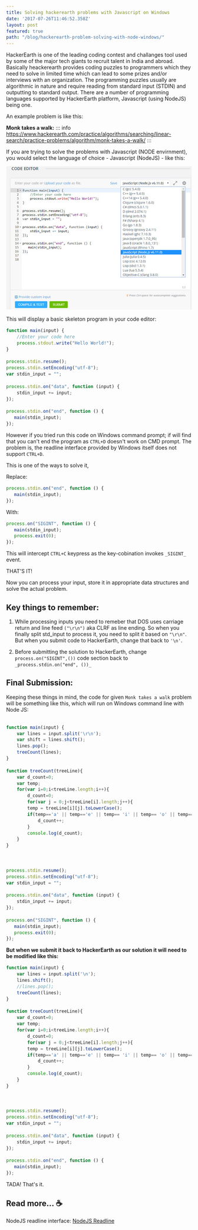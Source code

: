 ```yaml
---
title: Solving hackerearth problems with Javascript on Windows
date: '2017-07-26T11:46:52.358Z'
layout: post
featured: true
path: "/blog/hackerearth-problem-solving-with-node-windows/"
---
```


HackerEarth is one of the leading coding contest and challanges tool used by some of the major tech giants to recruit talent in India and abroad.
Basically heackerearth provides coding puzzles to programmers which they need to solve in limited time which can lead to some prizes and/or interviews with an organization.
The programming puzzles usually are algorithmic in nature and require reading from standard input (STDIN) and outputting to standard output.
There are a number of programming languages supported by HackerEarth platform, Javascript (using NodeJS) being one.

An example problem is like this: 

**Monk takes a walk:**
::: info 
https://www.hackerearth.com/practice/algorithms/searching/linear-search/practice-problems/algorithm/monk-takes-a-walk/
:::

If you are trying to solve the problems with Javascript (NODE envirnment), you would select the language of choice - Javascript (NodeJS) - like this:

![HackerEarthCodeEditor](./hacker-earth-code-editor.jpg)

This will display a basic skeleton program in your code editor:
```javascript  
function main(input) {
    //Enter your code here
    process.stdout.write("Hello World!");
}

process.stdin.resume();
process.stdin.setEncoding("utf-8");
var stdin_input = "";

process.stdin.on("data", function (input) {
    stdin_input += input;
});

process.stdin.on("end", function () {
   main(stdin_input);
});
```
However if you tried run this code on Windows command prompt; if will find that you can't end the program as `CTRL+D` doesn't work on CMD prompt. The problem is, the readline interface provided by Windows itself does not support `CTRL+D`. 

This is one of the ways to solve it,

Replace:
```javascript
process.stdin.on("end", function () {
   main(stdin_input);
});
```
With:
```javascript
process.on("SIGINT", function () {
   main(stdin_input);
   process.exit(0);
});
```
This will intercept `CTRL+C` keypress as the key-cobination invokes `_SIGINT_` event.

THAT'S IT!

Now you can process your input, store it in appropriate data structures and solve the actual problem.

## Key things to remember:

1. While processing inputs you need to remeber that DOS uses carriage return and line feed `("\r\n")` aka CLRF as line ending. So when you finally split std_input to process it, you need to split it based on `"\r\n"`. But when you submit code to HackerEarth, change that back to `'\n'`.

2. Before submitting the solution to HackerEarth, change `process.on("SIGINT",())` code section back to `_process.stdin.on("end", ())_`

## Final Submission:

Keeping these things in mind, the code for given `Monk takes a walk` problem will be something like this, which will run on Windows command line with Node JS:
```javascript

function main(input) {
    var lines = input.split('\r\n');
    var shift = lines.shift();
    lines.pop();
    treeCount(lines);
}

function treeCount(treeLine){
    var d_count=0;
    var temp;
    for(var i=0;i<treeLine.length;i++){
        d_count=0;
        for(var j = 0;j<treeLine[i].length;j++){
        temp = treeLine[i][j].toLowerCase();
        if(temp=='a' || temp=='e' || temp== 'i' || temp== 'o' || temp== 'u')
            d_count++;
        }
        console.log(d_count);
    }
}



process.stdin.resume();
process.stdin.setEncoding("utf-8");
var stdin_input = "";

process.stdin.on("data", function (input) {
    stdin_input += input;
});

process.on("SIGINT", function () {
   main(stdin_input);
   process.exit(0);
});

```

**But when we submit it back to HackerEarth as our solution it will need to be modified like this:**
```javascript
function main(input) {
    var lines = input.split('\n');
    lines.shift();
    //lines.pop();
    treeCount(lines);
}
 
function treeCount(treeLine){
    var d_count=0;
    var temp;
    for(var i=0;i<treeLine.length;i++){
        d_count=0;
        for(var j = 0;j<treeLine[i].length;j++){
        temp = treeLine[i][j].toLowerCase();
        if(temp=='a' || temp=='e' || temp== 'i' || temp== 'o' || temp== 'u')
            d_count++;
        }
        console.log(d_count);
    }
}
 
 
 
process.stdin.resume();
process.stdin.setEncoding("utf-8");
var stdin_input = "";
 
process.stdin.on("data", function (input) {
    stdin_input += input;
});
 
process.stdin.on("end", function () {
   main(stdin_input);
});
```

TADA! That's it.


## Read more... :coffee:

NodeJS readline interface: [NodeJS Readline](https://nodejs.org/api/readline.html) 



 
